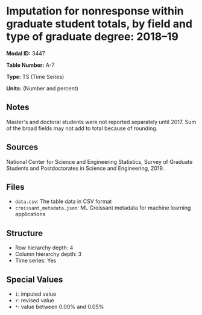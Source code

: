 # Imputation for nonresponse within graduate student totals, by field and type of graduate degree: 2018&#8211;19

**Modal ID:** 3447

**Table Number:** A-7

**Type:** TS (Time Series)

**Units:** (Number and percent)

## Notes

Master's and doctoral students were not reported separately until 2017. Sum of the broad fields may not add to total because of rounding.

## Sources

National Center for Science and Engineering Statistics, Survey of Graduate Students and Postdoctorates in Science and Engineering, 2019.

## Files

- `data.csv`: The table data in CSV format
- `croissant_metadata.json`: ML Croissant metadata for machine learning applications

## Structure

- Row hierarchy depth: 4
- Column hierarchy depth: 3
- Time series: Yes

## Special Values

- `i`: imputed value
- `r`: revised value
- `*`: value between 0.00% and 0.05%
